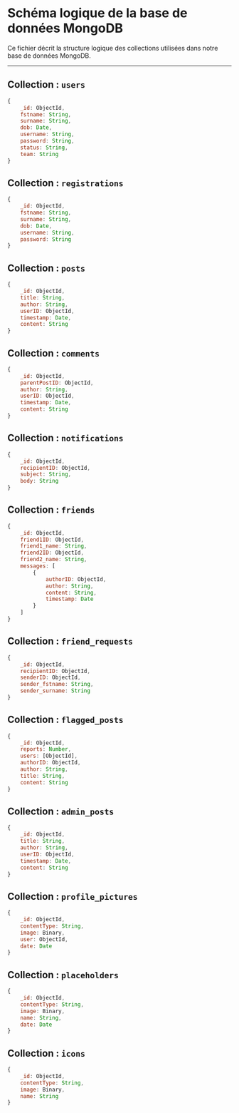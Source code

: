 # Schéma logique de la base de données MongoDB

Ce fichier décrit la structure logique des collections utilisées dans notre base de données MongoDB.

---

## Collection : `users`

```js
{
    _id: ObjectId,
    fstname: String,
    surname: String,
    dob: Date,
    username: String,
    password: String,
    status: String,
    team: String
}
```

## Collection : `registrations`

```js
{
    _id: ObjectId,
    fstname: String,
    surname: String,
    dob: Date,
    username: String,
    password: String
}
```

## Collection : `posts`

```js
{
    _id: ObjectId,
    title: String,
    author: String,
    userID: ObjectId,
    timestamp: Date,
    content: String
}
```

## Collection : `comments`

```js
{
    _id: ObjectId,
    parentPostID: ObjectId,
    author: String,
    userID: ObjectId,
    timestamp: Date,
    content: String
}
```

## Collection : `notifications`

```js
{
    _id: ObjectId,
    recipientID: ObjectId,
    subject: String,
    body: String
}
```

## Collection : `friends`

```js
{
    _id: ObjectId,
    friend1ID: ObjectId,
    friend1_name: String,
    friend2ID: ObjectId,
    friend2_name: String,
    messages: [
        {
            authorID: ObjectId,
            author: String,
            content: String,
            timestamp: Date
        }
    ]
}
```

## Collection : `friend_requests`

```js
{
    _id: ObjectId,
    recipientID: ObjectId,
    senderID: ObjectId,
    sender_fstname: String,
    sender_surname: String
}
```

## Collection : `flagged_posts`

```js
{
    _id: ObjectId,
    reports: Number,
    users: [ObjectId],
    authorID: ObjectId,
    author: String,
    title: String,
    content: String
}
```

## Collection : `admin_posts`

```js
{
    _id: ObjectId,
    title: String,
    author: String,
    userID: ObjectId,
    timestamp: Date,
    content: String
}
```

## Collection : `profile_pictures`

```js
{
    _id: ObjectId,
    contentType: String,
    image: Binary,
    user: ObjectId,
    date: Date
}
```

## Collection : `placeholders`

```js
{
    _id: ObjectId,
    contentType: String,
    image: Binary,
    name: String,
    date: Date
}
```

## Collection : `icons`

```js
{
    _id: ObjectId,
    contentType: String,
    image: Binary,
    name: String
}
```
